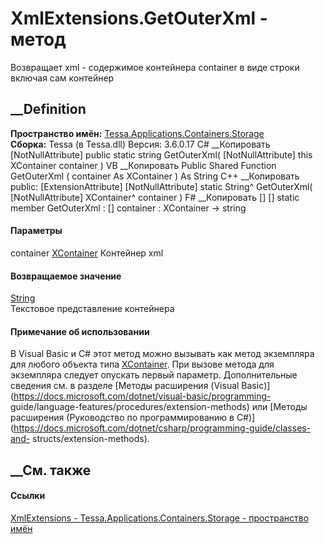 # XmlExtensions.GetOuterXml - метод
Возвращает xml - содержимое контейнера container в виде строки включая сам
контейнер
## __Definition
 **Пространство имён:**
[Tessa.Applications.Containers.Storage](N_Tessa_Applications_Containers_Storage.htm)  
 **Сборка:** Tessa (в Tessa.dll) Версия: 3.6.0.17
C# __Копировать
    [NotNullAttribute]
    public static string GetOuterXml(
    	[NotNullAttribute] this XContainer container
    )
VB __Копировать
    <ExtensionAttribute>
    <NotNullAttribute>
    Public Shared Function GetOuterXml ( 
    	<NotNullAttribute> container As XContainer
    ) As String
C++ __Копировать
     public:
    [ExtensionAttribute]
    [NotNullAttribute]
    static String^ GetOuterXml(
    	[NotNullAttribute] XContainer^ container
    )
F# __Копировать
     [<ExtensionAttribute>]
    [<NotNullAttribute>]
    static member GetOuterXml : 
            [<NotNullAttribute>] container : XContainer -> string 
#### Параметры
container
[XContainer](https://learn.microsoft.com/dotnet/api/system.xml.linq.xcontainer)
     Контейнер xml 
#### Возвращаемое значение
[String](https://learn.microsoft.com/dotnet/api/system.string)  
Текстовое представление контейнера
#### Примечание об использовании
В Visual Basic и C# этот метод можно вызывать как метод экземпляра для любого
объекта типа
[XContainer](https://learn.microsoft.com/dotnet/api/system.xml.linq.xcontainer).
При вызове метода для экземпляра следует опускать первый параметр.
Дополнительные сведения см. в разделе [Методы расширения (Visual
Basic)](https://docs.microsoft.com/dotnet/visual-basic/programming-
guide/language-features/procedures/extension-methods) или [Методы расширения
(Руководство по программированию в
C#)](https://docs.microsoft.com/dotnet/csharp/programming-guide/classes-and-
structs/extension-methods).
##  __См. также
#### Ссылки
[XmlExtensions - ](T_Tessa_Applications_Containers_Storage_XmlExtensions.htm)
[Tessa.Applications.Containers.Storage - пространство
имён](N_Tessa_Applications_Containers_Storage.htm)
